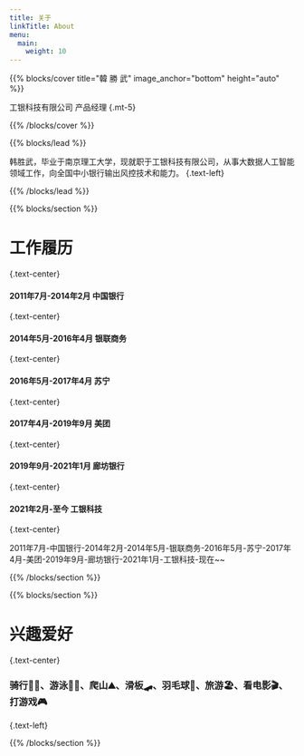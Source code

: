 ```yaml
---
title: 关于
linkTitle: About
menu:
  main:
    weight: 10
---
```


{{% blocks/cover title="韓  勝  武" image_anchor="bottom" height="auto" %}}

工银科技有限公司 产品经理
{.mt-5}

{{% /blocks/cover %}}

{{% blocks/lead %}}

韩胜武，毕业于南京理工大学，现就职于工银科技有限公司，从事大数据人工智能领域工作，向全国中小银行输出风控技术和能力。
{.text-left}

{{% /blocks/lead %}}

{{% blocks/section %}}

# 工作履历
{.text-center}

#### 2011年7月-2014年2月 中国银行 
{.text-center}
#### 2014年5月-2016年4月 银联商务
{.text-center}
#### 2016年5月-2017年4月 苏宁
{.text-center}
#### 2017年4月-2019年9月 美团
{.text-center}
#### 2019年9月-2021年1月 廊坊银行
{.text-center}
#### 2021年2月-至今      工银科技
{.text-center}

2011年7月-中国银行-2014年2月-2014年5月-银联商务-2016年5月-苏宁-2017年4月-美团-2019年9月-廊坊银行-2021年1月-工银科技-现在~~

{{% /blocks/section %}}

{{% blocks/section %}}

# 兴趣爱好
{.text-center}

### 骑行🚴🏻、游泳🏊🏻、爬山⛰、滑板🛹、羽毛球🏸、旅游🏖、看电影🎬、打游戏🎮
{.text-left}

{{% /blocks/section %}}